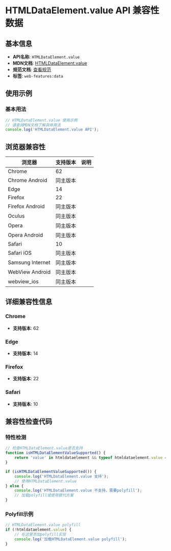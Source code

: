 # HTMLDataElement.value API 兼容性数据

## 基本信息

- **API名称**: `HTMLDataElement.value`
- **MDN文档**: [HTMLDataElement.value](https://developer.mozilla.org/docs/Web/API/HTMLDataElement/value)
- **规范文档**: [查看规范](https://html.spec.whatwg.org/multipage/text-level-semantics.html#dom-data-value)
- **标签**: `web-features:data`

## 使用示例

### 基本用法

```javascript
// HTMLDataElement.value 使用示例
// 请查阅MDN文档了解具体用法
console.log('HTMLDataElement.value API');
```

## 浏览器兼容性

| 浏览器 | 支持版本 | 说明 |
|--------|----------|------|
| Chrome | 62 |  |
| Chrome Android | 同主版本 |  |
| Edge | 14 |  |
| Firefox | 22 |  |
| Firefox Android | 同主版本 |  |
| Oculus | 同主版本 |  |
| Opera | 同主版本 |  |
| Opera Android | 同主版本 |  |
| Safari | 10 |  |
| Safari iOS | 同主版本 |  |
| Samsung Internet | 同主版本 |  |
| WebView Android | 同主版本 |  |
| webview_ios | 同主版本 |  |

## 详细兼容性信息

### Chrome

- **支持版本**: 62

### Edge

- **支持版本**: 14

### Firefox

- **支持版本**: 22

### Safari

- **支持版本**: 10

## 兼容性检查代码

### 特性检测

```javascript
// 检查HTMLDataElement.value是否支持
function isHTMLDataElementValueSupported() {
    return 'value' in htmldataelement && typeof htmldataelement.value === 'function';
}

if (isHTMLDataElementValueSupported()) {
    console.log('HTMLDataElement.value 支持');
    // 使用HTMLDataElement.value
} else {
    console.log('HTMLDataElement.value 不支持，需要polyfill');
    // 加载polyfill或使用替代方案
}
```

### Polyfill示例

```javascript
// HTMLDataElement.value polyfill
if (!htmldataelement.value) {
    // 在这里添加polyfill实现
    console.log('加载HTMLDataElement.value polyfill');
}
```

